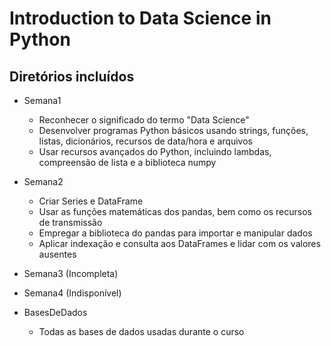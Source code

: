 # Introduction to Data Science in Python

## Diretórios incluídos

* Semana1
  * Reconhecer o significado do termo "Data Science"
  * Desenvolver programas Python básicos usando strings, funções, listas, dicionários, recursos de data/hora e arquivos
  * Usar recursos avançados do Python, incluindo lambdas, compreensão de lista e a biblioteca numpy

* Semana2
  * Criar Series e DataFrame
  * Usar as funções matemáticas dos pandas, bem como os recursos de transmissão
  * Empregar a biblioteca do pandas para importar e manipular dados
  * Aplicar indexação e consulta aos DataFrames e lidar com os valores ausentes

* Semana3 (Incompleta)

* Semana4 (Indisponível)

* BasesDeDados 
  * Todas as bases de dados usadas durante o curso
